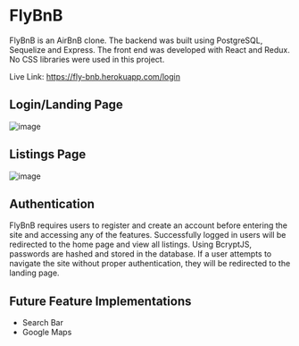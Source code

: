 # FlyBnB
FlyBnB is an AirBnB clone. The backend was built using PostgreSQL, Sequelize and Express. The front end was developed with React and Redux. No CSS libraries were used in this project.

Live Link: https://fly-bnb.herokuapp.com/login

## Login/Landing Page
![image](https://user-images.githubusercontent.com/73668892/177061819-2665ce43-d8b2-4226-8a45-d6f391a7f369.png)

## Listings Page

![image](https://user-images.githubusercontent.com/73668892/176992292-c8673f18-d087-4a4d-bd9f-73f8b13a67fd.png)

## Authentication
FlyBnB requires users to register and create an account before entering the site and accessing any of the features. Successfully logged in users will be redirected to the home page and view all listings. Using BcryptJS, passwords are hashed and stored in the database. If a user attempts to navigate the site without proper authentication, they will be redirected to the landing page.

## Future Feature Implementations

* Search Bar
* Google Maps

